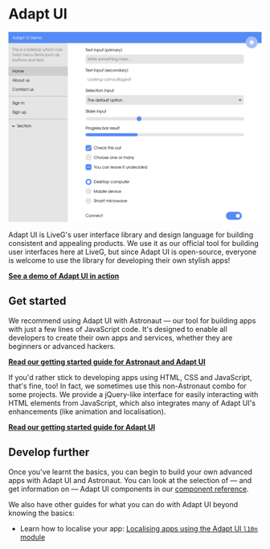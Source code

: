 # Adapt UI
![A screenshot of Adapt's UI demo](media/demo.png)

Adapt UI is LiveG's user interface library and design language for building consistent and appealing products. We use it as our official tool for building user interfaces here at LiveG, but since Adapt UI is open-source, everyone is welcome to use the library for developing their own stylish apps!

**[See a demo of Adapt UI in action](https://opensource.liveg.tech/Adapt-UI/demos/all)**

## Get started
We recommend using Adapt UI with Astronaut — our tool for building apps with just a few lines of JavaScript code. It's designed to enable all developers to create their own apps and services, whether they are beginners or advanced hackers.

**[Read our getting started guide for Astronaut and Adapt UI](astronaut-getting-started.md)**

If you'd rather stick to developing apps using HTML, CSS and JavaScript, that's fine, too! In fact, we sometimes use this non-Astronaut combo for some projects. We provide a jQuery-like interface for easily interacting with HTML elements from JavaScript, which also integrates many of Adapt UI's enhancements (like animation and localisation).

**[Read our getting started guide for Adapt UI](getting-started.md)**

## Develop further
Once you've learnt the basics, you can begin to build your own advanced apps with Adapt UI and Astronaut. You can look at the selection of — and get information on — Adapt UI components in our [component reference](reference/components/index.md).

We also have other guides for what you can do with Adapt UI beyond knowing the basics:

* Learn how to localise your app: [Localising apps using the Adapt UI `l10n` module](localising-apps.md)